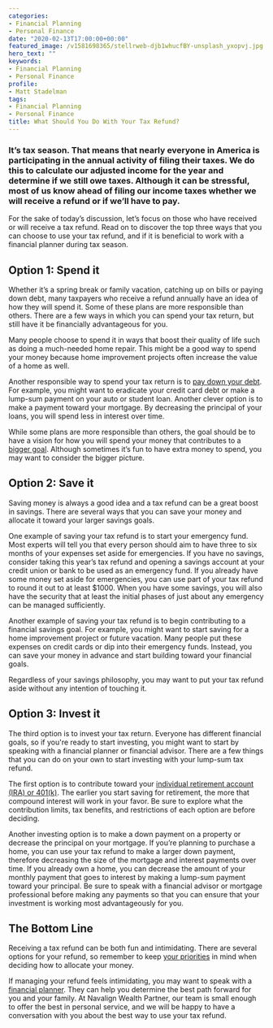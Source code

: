 ```yaml
---
categories:
- Financial Planning
- Personal Finance
date: "2020-02-13T17:00:00+00:00"
featured_image: /v1581698365/stellrweb-djb1whucfBY-unsplash_yxopvj.jpg
hero_text: ""
keywords:
- Financial Planning
- Personal Finance
profile:
- Matt Stadelman
tags:
- Financial Planning
- Personal Finance
title: What Should You Do With Your Tax Refund?
---
```

### It’s tax season. That means that nearly everyone in America is participating in the annual activity of filing their taxes. We do this to calculate our adjusted income for the year and determine if we still owe taxes. Although it can be stressful, most of us know ahead of filing our income taxes whether we will receive a refund or if we’ll have to pay.

For the sake of today’s discussion, let’s focus on those who have received or will receive a tax refund. Read on to discover the top three ways that you can choose to use your tax refund, and if it is beneficial to work with a financial planner during tax season.

## Option 1: Spend it

Whether it’s a spring break or family vacation, catching up on bills or paying down debt, many taxpayers who receive a refund annually have an idea of how they will spend it. Some of these plans are more responsible than others. There are a few ways in which you can spend your tax return, but still have it be financially advantageous for you.

Many people choose to spend it in ways that boost their quality of life such as doing a much-needed home repair. This might be a good way to spend your money because home improvement projects often increase the value of a home as well.

Another responsible way to spend your tax return is to [pay down your debt](https://navalign.com/updates/how-to-start-your-new-year-on-a-path-toward-debt-freedom/). For example, you might want to eradicate your credit card debt or make a lump-sum payment on your auto or student loan. Another clever option is to make a payment toward your mortgage. By decreasing the principal of your loans, you will spend less in interest over time.

While some plans are more responsible than others, the goal should be to have a vision for how you will spend your money that contributes to a [bigger goal](https://navalign.com/updates/how-to-build-wealth-and-achieve-your-financial-goals-in-2020/). Although sometimes it’s fun to have extra money to spend, you may want to consider the bigger picture.

## Option 2: Save it

Saving money is always a good idea and a tax refund can be a great boost in savings. There are several ways that you can save your money and allocate it toward your larger savings goals.

One example of saving your tax refund is to start your emergency fund. Most experts will tell you that every person should aim to have three to six months of your expenses set aside for emergencies. If you have no savings, consider taking this year’s tax refund and opening a savings account at your credit union or bank to be used as an emergency fund. If you already have some money set aside for emergencies, you can use part of your tax refund to round it out to at least $1000. When you have some savings, you will also have the security that at least the initial phases of just about any emergency can be managed sufficiently.

Another example of saving your tax refund is to begin contributing to a financial savings goal. For example, you might want to start saving for a home improvement project or future vacation. Many people put these expenses on credit cards or dip into their emergency funds. Instead, you can save your money in advance and start building toward your financial goals.

Regardless of your savings philosophy, you may want to put your tax refund aside without any intention of touching it.

## Option 3: Invest it

The third option is to invest your tax return. Everyone has different financial goals, so if you're ready to start investing, you might want to start by speaking with a financial planner or financial advisor. There are a few things that you can do on your own to start investing with your lump-sum tax refund.

The first option is to contribute toward your [individual retirement account (IRA) or 401(k)](https://navalign.com/updates/traditional-vs-roth-ira-which-one-is-right-for-you/). The earlier you start saving for retirement, the more that compound interest will work in your favor. Be sure to explore what the contribution limits, tax benefits, and restrictions of each option are before deciding.

Another investing option is to make a down payment on a property or decrease the principal on your mortgage. If you’re planning to purchase a home, you can use your tax refund to make a larger down payment, therefore decreasing the size of the mortgage and interest payments over time. If you already own a home, you can decrease the amount of your monthly payment that goes to interest by making a lump-sum payment toward your principal. Be sure to speak with a financial advisor or mortgage professional before making any payments so that you can ensure that your investment is working most advantageously for you.

## The Bottom Line

Receiving a tax refund can be both fun and intimidating. There are several options for your refund, so remember to keep [your priorities](https://navalign.com/updates/4-financial-priorities-young-families-should-address/) in mind when deciding how to allocate your money.

If managing your refund feels intimidating, you may want to speak with a [financial planner](https://navalign.com/what-we-do/fiduciary-financial-planning/). They can help you determine the best path forward for you and your family. At Navalign Wealth Partner, our team is small enough to offer the best in personal service, and we will be happy to have a conversation with you about the best way to use your tax refund.